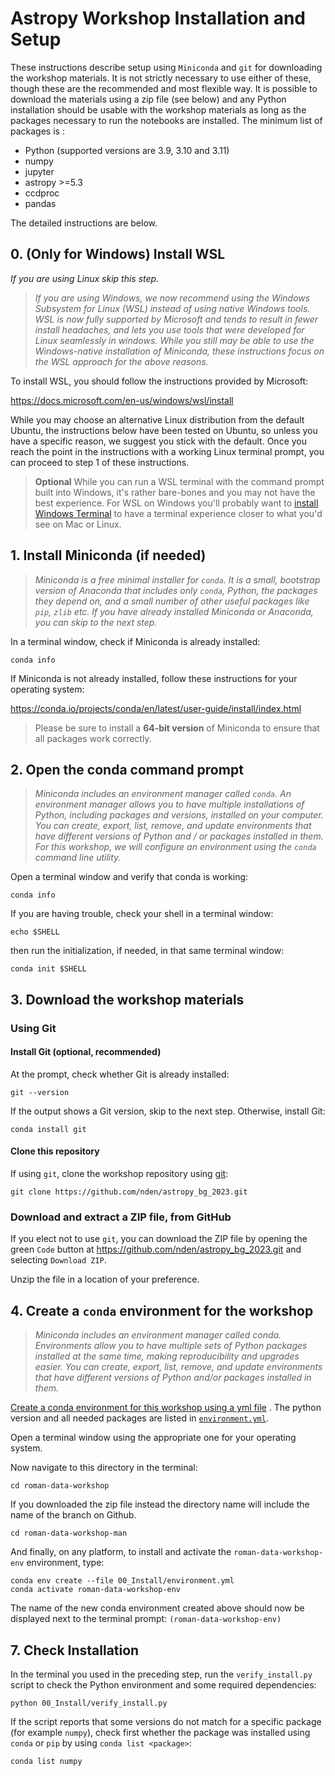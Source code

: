 # Astropy Workshop Installation and Setup

These instructions describe setup using `Miniconda` and `git` for downloading the workshop materials. It is
not strictly necessary to use either of these, though these are the recommended and most flexible way. It is 
possible to download the materials using a zip file (see below) and any Python installation should be usable
with the workshop materials as long as the packages necessary to run the notebooks are installed. The minimum 
list of packages is : 

- Python (supported versions are 3.9, 3.10 and 3.11)
- numpy
- jupyter
- astropy >=5.3
- ccdproc
- pandas

The detailed instructions are below.

## 0. (Only for Windows) Install WSL

*If you are using Linux skip this step.*

> *If you are using Windows, we now recommend using the Windows Subsystem for Linux (WSL) instead of using native
Windows tools. WSL is now fully supported by Microsoft and tends to result in fewer install headaches, and lets you use
tools that were developed for Linux seamlessly in windows. While you still may be able to use the Windows-native
installation of Miniconda, these instructions focus on the WSL approach for the above reasons.*

To install WSL, you should follow the instructions provided by Microsoft:

https://docs.microsoft.com/en-us/windows/wsl/install

While you may choose an alternative Linux distribution from the default Ubuntu, the instructions below have been tested
on Ubuntu, so unless you have a specific reason, we suggest you stick with the default. Once you reach the point in the
instructions with a working Linux terminal prompt, you can proceed to step 1 of these instructions.

> **Optional** While you can run a WSL terminal with the command prompt built into Windows, it's rather bare-bones and
> you
> may not have the best experience. For WSL on Windows you'll probably want
> to [install Windows Terminal](https://docs.microsoft.com/en-us/windows/terminal/install) to have a terminal experience
> closer to what you'd see on Mac or Linux.

## 1. Install Miniconda (if needed)

> *Miniconda is a free minimal installer for `conda`. It is a small, bootstrap version of Anaconda that includes
only `conda`, Python, the packages they depend on, and a small number of other useful packages like `pip`, `zlib` etc.
If you have already installed Miniconda or Anaconda, you can skip to the next step.*

In a terminal window, check if Miniconda is already installed:

```shell
conda info
```

If Miniconda is not already installed, follow these instructions for your operating system:

https://conda.io/projects/conda/en/latest/user-guide/install/index.html

> Please be sure to install a **64-bit version** of Miniconda to ensure that all packages work correctly.

## 2. Open the conda command prompt

> *Miniconda includes an environment manager called `conda`. An environment manager allows you to have multiple
installations of Python, including packages and versions, installed on your computer. You can create, export, list,
remove, and update environments that have different versions of Python and / or packages installed in them. For this
workshop, we will configure an environment using the `conda` command line utility.*

Open a terminal window and verify that conda is working:

```shell
conda info
```

If you are having trouble, check your shell in a terminal window:

```shell
echo $SHELL
```

then run the initialization, if needed, in that same terminal window:

```shell
conda init $SHELL
```

## 3. Download the workshop materials

### Using Git

#### Install Git (optional, recommended)

At the prompt, check whether Git is already installed:

```shell
git --version
```

If the output shows a Git version, skip to the next step. Otherwise, install Git:

```shell
conda install git
```

#### Clone this repository

If using `git`, clone the workshop repository using
[git](https://help.github.com/articles/set-up-git/):

```shell
git clone https://github.com/nden/astropy_bg_2023.git
```

### Download and extract a ZIP file, from GitHub

If you elect not to use `git`, you can download the ZIP file by opening the green `Code` button at
 https://github.com/nden/astropy_bg_2023.git and selecting `Download ZIP`.

Unzip the file in a location of your preference.

## 4. Create a `conda` environment for the workshop

> *Miniconda includes an environment manager called conda. Environments allow you to have multiple sets of Python
packages installed at the same time, making reproducibility and upgrades easier. You can create, export, list, remove,
and update environments that have different versions of Python and/or packages installed in them.*

[Create a conda environment for this workshop using a yml file](https://conda.io/docs/user-guide/tasks/manage-environments.html#creating-an-environment-from-an-environment-yml-file)
. The python version and all needed packages are listed in
[`environment.yml`](https://github.com/spacetelescope/roman-data-workshop/blob/main/00_install/environment.yml).

Open a terminal window using the appropriate one for your operating system.

Now navigate to this directory in the terminal:

```shell
cd roman-data-workshop
```

If you downloaded the zip file instead the directory name will include the name of the branch on Github.

```shell
cd roman-data-workshop-man
```

And finally, on any platform, to install and activate the `roman-data-workshop-env` environment, type:

```shell
conda env create --file 00_Install/environment.yml
conda activate roman-data-workshop-env
```

The name of the new conda environment created above should now be displayed next to the terminal
prompt: `(roman-data-workshop-env)`

## 7. Check Installation

In the terminal you used in the preceding step, run the `verify_install.py` script to check the Python environment and
some required dependencies:

```shell
python 00_Install/verify_install.py
```

If the script reports that some versions do not match for a specific package (for example `numpy`), check first whether
the package was installed using `conda` or `pip` by using `conda list <package>`:

```shell
conda list numpy
```
